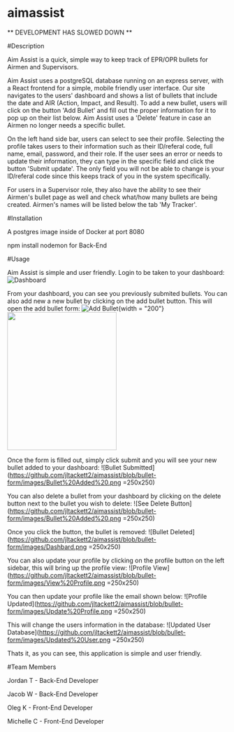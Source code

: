 # aimassist

** DEVELOPMENT HAS SLOWED DOWN **

#Description

Aim Assist is a quick, simple way to keep track of EPR/OPR bullets for Airmen and Supervisors.

Aim Assist uses a postgreSQL database running on an express server, with a React frontend for a simple, mobile friendly user interface. Our site navigates to the users' dashboard and shows a list of bullets that include the date and AIR (Action, Impact, and Result). To add a new bullet, users will click on the button 'Add Bullet' and fill out the proper information for it to pop up on their list below. Aim Assist uses a 'Delete' feature in case an Airmen no longer needs a specific bullet. 

On the left hand side bar, users can select to see their profile. Selecting the profile takes users to their information such as their ID/referal code, full name, email, password, and their role. If the user sees an error or needs to update their information, they can type in the specific field and click the button 'Submit update'. The only field you will not be able to change is your ID/referal code since this keeps track of you in the system specifically.

For users in a Supervisor role, they also have the ability to see their Airmen's bullet page as well and check what/how many bullets are being created. Airmen's names will be listed below the tab 'My Tracker'. 

#Installation

A postgres image inside of Docker at port 8080

npm install nodemon for Back-End

#Usage

Aim Assist is simple and user friendly. Login to be taken to your dashboard:
![Dashboard](https://github.com/jltackett2/aimassist/blob/bullet-form/images/Dashbard.png) 

From your dashboard, you can see you previously submited bullets. You can also add new a new bullet by clicking on the add bullet button. This will open the add bullet form:
![Add Bullet](https://github.com/jltackett2/aimassist/blob/bullet-form/images/Add%20Bullet.png){width = "200"}
<img src="https://github.com/jltackett2/aimassist/blob/bullet-form/images/Add%20Bullet.png" width="250px" height="315px">

Once the form is filled out, simply click submit and you will see your new bullet added to your dashboard:
![Bullet Submitted](https://github.com/jltackett2/aimassist/blob/bullet-form/images/Bullet%20Added%20.png =250x250)


You can also delete a bullet from your dashboard by clicking on the delete button next to the bullet you wish to delete:
![See Delete Button](https://github.com/jltackett2/aimassist/blob/bullet-form/images/Bullet%20Added%20.png =250x250)


Once you click the button, the bullet is removed:
![Bullet Deleted](https://github.com/jltackett2/aimassist/blob/bullet-form/images/Dashbard.png =250x250)


You can also update your profile by clicking on the profile button on the left sidebar, this will bring up the profile view:
![Profile View](https://github.com/jltackett2/aimassist/blob/bullet-form/images/View%20Profile.png =250x250)


You can then update your profile like the email shown below:
![Profile Updated](https://github.com/jltackett2/aimassist/blob/bullet-form/images/Update%20Profile.png =250x250)


This will change the users information in the database:
![Updated User Database](https://github.com/jltackett2/aimassist/blob/bullet-form/images/Updated%20User.png =250x250)


Thats it, as you can see, this application is simple and user friendly.

#Team Members

Jordan T - Back-End Developer

Jacob W - Back-End Developer

Oleg K - Front-End Developer

Michelle C - Front-End Developer

